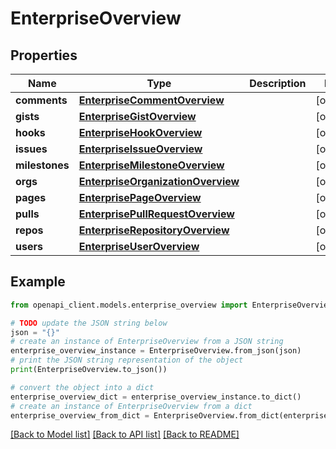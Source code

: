# EnterpriseOverview


## Properties

Name | Type | Description | Notes
------------ | ------------- | ------------- | -------------
**comments** | [**EnterpriseCommentOverview**](EnterpriseCommentOverview.md) |  | [optional] 
**gists** | [**EnterpriseGistOverview**](EnterpriseGistOverview.md) |  | [optional] 
**hooks** | [**EnterpriseHookOverview**](EnterpriseHookOverview.md) |  | [optional] 
**issues** | [**EnterpriseIssueOverview**](EnterpriseIssueOverview.md) |  | [optional] 
**milestones** | [**EnterpriseMilestoneOverview**](EnterpriseMilestoneOverview.md) |  | [optional] 
**orgs** | [**EnterpriseOrganizationOverview**](EnterpriseOrganizationOverview.md) |  | [optional] 
**pages** | [**EnterprisePageOverview**](EnterprisePageOverview.md) |  | [optional] 
**pulls** | [**EnterprisePullRequestOverview**](EnterprisePullRequestOverview.md) |  | [optional] 
**repos** | [**EnterpriseRepositoryOverview**](EnterpriseRepositoryOverview.md) |  | [optional] 
**users** | [**EnterpriseUserOverview**](EnterpriseUserOverview.md) |  | [optional] 

## Example

```python
from openapi_client.models.enterprise_overview import EnterpriseOverview

# TODO update the JSON string below
json = "{}"
# create an instance of EnterpriseOverview from a JSON string
enterprise_overview_instance = EnterpriseOverview.from_json(json)
# print the JSON string representation of the object
print(EnterpriseOverview.to_json())

# convert the object into a dict
enterprise_overview_dict = enterprise_overview_instance.to_dict()
# create an instance of EnterpriseOverview from a dict
enterprise_overview_from_dict = EnterpriseOverview.from_dict(enterprise_overview_dict)
```
[[Back to Model list]](../README.md#documentation-for-models) [[Back to API list]](../README.md#documentation-for-api-endpoints) [[Back to README]](../README.md)


